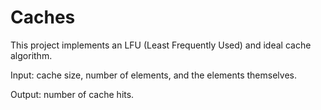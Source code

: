# Caches
This project implements an LFU (Least Frequently Used) and ideal cache algorithm.

Input: cache size, number of elements, and the elements themselves.

Output: number of cache hits.

